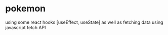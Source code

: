 # pokemon
using some react hooks [useEffect, useState] as well as fetching data using javascript fetch API

